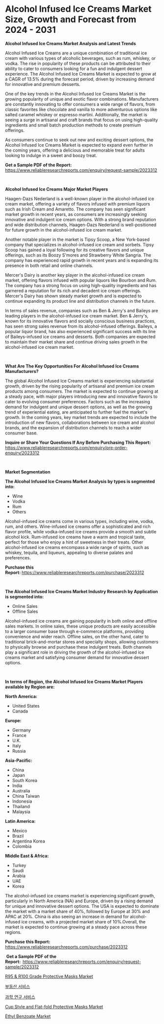 <p><h1>Alcohol Infused Ice Creams Market Size, Growth and Forecast from 2024 - 2031</h1></p><p><strong>Alcohol Infused Ice Creams Market Analysis and Latest Trends</strong></p>
<p><p>Alcohol Infused Ice Creams are a unique combination of traditional ice cream with various types of alcoholic beverages, such as rum, whiskey, or vodka. The rise in popularity of these products can be attributed to their ability to cater to consumers looking for a fun and indulgent dessert experience. The Alcohol Infused Ice Creams Market is expected to grow at a CAGR of 13.5% during the forecast period, driven by increasing demand for innovative and premium desserts.</p><p>One of the key trends in the Alcohol Infused Ice Creams Market is the growing popularity of unique and exotic flavor combinations. Manufacturers are constantly innovating to offer consumers a wide range of flavors, from classic favorites like chocolate and vanilla to more adventurous options like salted caramel whiskey or espresso martini. Additionally, the market is seeing a surge in artisanal and craft brands that focus on using high-quality ingredients and small batch production methods to create premium offerings.</p><p>As consumers continue to seek out new and exciting dessert options, the Alcohol Infused Ice Creams Market is expected to expand even further in the coming years, offering a delicious and memorable treat for adults looking to indulge in a sweet and boozy treat.</p></p>
<p><strong>Get a Sample PDF of the Report:&nbsp;</strong> <a href="https://www.reliableresearchreports.com/enquiry/request-sample/2023312">https://www.reliableresearchreports.com/enquiry/request-sample/2023312</a></p>
<p>&nbsp;</p>
<p><strong>Alcohol Infused Ice Creams Major Market Players</strong></p>
<p><p>Haagen-Dazs Nederland is a well-known player in the alcohol-infused ice cream market, offering a variety of flavors infused with premium liquors such as Irish Cream and Amaretto. The company has seen significant market growth in recent years, as consumers are increasingly seeking innovative and indulgent ice cream options. With a strong brand reputation and wide distribution channels, Haagen-Dazs Nederland is well-positioned for future growth in the alcohol-infused ice cream market.</p><p>Another notable player in the market is Tipsy Scoop, a New York-based company that specializes in alcohol-infused ice cream and sorbets. Tipsy Scoop has gained a loyal following for its creative flavors and unique offerings, such as its Boozy S'mores and Strawberry White Sangria. The company has experienced rapid growth in recent years and is expanding its presence in both retail and online channels.</p><p>Mercer's Dairy is another key player in the alcohol-infused ice cream market, offering flavors infused with popular liquors like Bourbon and Rum. The company has a strong focus on using high-quality ingredients and has garnered a reputation for its rich and decadent ice cream offerings. Mercer's Dairy has shown steady market growth and is expected to continue expanding its product line and distribution channels in the future.</p><p>In terms of sales revenue, companies such as Ben & Jerry's and Baileys are leading players in the alcohol-infused ice cream market. Ben & Jerry's, known for its innovative flavors and socially conscious business practices, has seen strong sales revenue from its alcohol-infused offerings. Baileys, a popular liquor brand, has also experienced significant success with its line of Baileys-infused ice creams and desserts. Both companies are expected to maintain their market share and continue driving sales growth in the alcohol-infused ice cream market.</p></p>
<p>&nbsp;</p>
<p><strong>What Are The Key Opportunities For Alcohol Infused Ice Creams Manufacturers?</strong></p>
<p><p>The global Alcohol Infused Ice Creams market is experiencing substantial growth, driven by the rising popularity of artisanal and premium ice cream products among consumers. The market is expected to continue growing at a steady pace, with major players introducing new and innovative flavors to cater to evolving consumer preferences. Factors such as the increasing demand for indulgent and unique dessert options, as well as the growing trend of experiential eating, are anticipated to further fuel the market's growth. In the coming years, key market trends are expected to include the introduction of new flavors, collaborations between ice cream and alcohol brands, and the expansion of distribution channels to reach a wider consumer base.</p></p>
<p><strong>Inquire or Share Your Questions If Any Before Purchasing This Report:</strong> <a href="https://www.reliableresearchreports.com/enquiry/pre-order-enquiry/2023312">https://www.reliableresearchreports.com/enquiry/pre-order-enquiry/2023312</a></p>
<p>&nbsp;</p>
<p><strong>Market Segmentation</strong></p>
<p><strong>The Alcohol Infused Ice Creams Market Analysis by types is segmented into:</strong></p>
<p><ul><li>Wine</li><li>Vodka</li><li>Rum</li><li>Others</li></ul></p>
<p><p>Alcohol-infused ice creams come in various types, including wine, vodka, rum, and others. Wine-infused ice creams offer a sophisticated and rich flavor profile, while vodka-infused ice creams provide a smooth and subtle alcohol kick. Rum-infused ice creams have a warm and tropical taste, perfect for those who enjoy a hint of sweetness in their treats. Other alcohol-infused ice creams encompass a wide range of spirits, such as whiskey, tequila, and liqueurs, appealing to diverse palates and preferences.</p></p>
<p><strong>Purchase this Report:&nbsp;</strong><a href="https://www.reliableresearchreports.com/purchase/2023312">https://www.reliableresearchreports.com/purchase/2023312</a></p>
<p>&nbsp;</p>
<p><strong>The Alcohol Infused Ice Creams Market Industry Research by Application is segmented into:</strong></p>
<p><ul><li>Online Sales</li><li>Offline Sales</li></ul></p>
<p><p>Alcohol-infused ice creams are gaining popularity in both online and offline sales markets. In online sales, these unique products are easily accessible to a larger consumer base through e-commerce platforms, providing convenience and wider reach. Offline sales, on the other hand, cater to traditional brick-and-mortar stores and specialty shops, allowing customers to physically browse and purchase these indulgent treats. Both channels play a significant role in driving the growth of the alcohol-infused ice creams market and satisfying consumer demand for innovative dessert options.</p></p>
<p>&nbsp;</p>
<p><strong>In terms of Region, the Alcohol Infused Ice Creams Market Players available by Region are:</strong></p>
<p>
    <p> <strong> North America: </strong>
        <ul>
            <li>United States</li>
            <li>Canada</li>
        </ul>
        </p> 
    <p> <strong> Europe: </strong>
        <ul>
            <li>Germany</li>
            <li>France</li>
            <li>U.K.</li>
            <li>Italy</li>
            <li>Russia</li>
        </ul>
        </p> 
    <p> <strong> Asia-Pacific: </strong>
        <ul>
            <li>China</li>
            <li>Japan</li>
            <li>South Korea</li>
            <li>India</li>
            <li>Australia</li>
            <li>China Taiwan</li>
            <li>Indonesia</li>
            <li>Thailand</li>
            <li>Malaysia</li>
        </ul>
        </p> 
    <p> <strong> Latin America: </strong>
        <ul>
            <li>Mexico</li>
            <li>Brazil</li>
            <li>Argentina Korea</li>
            <li>Colombia</li>
        </ul>
        </p> 
    <p> <strong> Middle East & Africa: </strong>
        <ul>
            <li>Turkey</li>
            <li>Saudi</li>
            <li>Arabia</li>
            <li>UAE</li>
            <li>Korea</li>
        </ul>
    </p>
    </p>
<p><p>The alcohol-infused ice creams market is experiencing significant growth, particularly in North America (NA) and Europe, driven by a rising demand for unique and innovative dessert options. The USA is expected to dominate the market with a market share of 40%, followed by Europe at 30% and APAC at 20%. China is also seeing an increase in demand for alcohol-infused ice creams, with a projected market share of 10%.Overall, the market is expected to continue growing at a steady pace across these regions.</p></p>
<p><strong>Purchase this Report: </strong><a href="https://www.reliableresearchreports.com/purchase/2023312">https://www.reliableresearchreports.com/purchase/2023312</a></p>
<p>&nbsp;<strong>Get a Sample PDF of the Report:&nbsp;&nbsp;</strong><a href="https://www.reliableresearchreports.com/enquiry/request-sample/2023312">https://www.reliableresearchreports.com/enquiry/request-sample/2023312</a></p>
<p><strong></strong></p>
<p><p><a href="https://view.publitas.com/reportprime-1/r95-r100-grade-protective-masks-market-size-share-trends-analysis-report-by-material-by-type-by-end-user-by-region-and-segment-forecasts-2024-2031/">R95 & R100 Grade Protective Masks Market</a></p><p><a href="https://medium.com/@codykrris446578/%EB%B6%80%EB%8F%99%EC%82%B0-%EC%84%9C%EB%B9%84%EC%8A%A4-%EC%8B%9C%EC%9E%A5-%EA%B7%9C%EB%AA%A8-%EB%B0%8F-%EC%8B%9C%EC%9E%A5-%EB%8F%99%ED%96%A5-%EC%A0%84%EC%B2%B4-%EC%82%B0%EC%97%85-%EA%B0%9C%EC%9A%94-2024%EB%85%84%EB%B6%80%ED%84%B0-2031%EB%85%84%EA%B9%8C%EC%A7%80-fd85f898ab26">부동산 서비스</a></p><p><a href="https://medium.com/@codykrris446578/%EA%B3%BC%ED%95%99-%EC%97%B0%EA%B5%AC-%EC%84%9C%EB%B9%84%EC%8A%A4-%EC%8B%9C%EC%9E%A5-%EB%B6%84%EC%84%9D-%EA%B8%80%EB%A1%9C%EB%B2%8C-%EC%82%B0%EC%97%85-%EC%A0%84%EB%A7%9D%EA%B3%BC-%EC%98%88%EC%B8%A1-2024%EB%85%84%EB%B6%80%ED%84%B0-2031%EB%85%84%EA%B9%8C%EC%A7%80-aeebee021375">과학 연구 서비스</a></p><p><a href="https://view.publitas.com/reportprime-1/cup-style-and-flat-fold-protective-masks-market-research-report-the-key-to-successful-business-strategy-forecasted-for-period-from-2024-2031/">Cup Style and Flat-fold Protective Masks Market</a></p><p><a href="https://cute-banjo-8ca.notion.site/Ethyl-Benzoate-Market-Size-Focuses-on-Market-Dynamics-In-Depth-Analysis-and-Future-Projections-of-i-63ae9ba619bf4a30adf99bdd3468e6cd">Ethyl Benzoate Market</a></p></p>